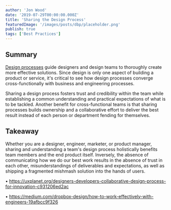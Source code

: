 ```yaml
---
author: 'Jon Wood'
date: '2019-07-29T00:00:00.000Z'
title: 'Sharing the Design Process'
featuredImage: '/images/posts/dbp/placeholder.png'
publish: true
tags: ['Best Practices']
---
```


## Summary
[Design processes](https://loop.liferay.com/home/-/loop/feed/18080085) guide designers and design teams to thoroughly create more effective solutions. Since design is only one aspect of building a product or service, it's critical to see how design processes converge cross-functionally with business and engineering processes.

Sharing a design process fosters trust and credibility within the team while establishing a common understanding and practical expectations of what is to be tackled. Another benefit for cross-functional teams is that sharing processes builds ownership and a collaborative effort to deliver the best result instead of each person or department fending for themselves.

## Takeaway
Whether you are a designer, engineer, marketer, or product manager, sharing and understanding a team's design process holistically benefits team members and the end product itself. Inversely, the absence of communicating how we do our best work results in the absence of trust in each other, misunderstandings of deliverables and expectations, as well as shipping a fragmented mishmash solution into the hands of users.

• https://uxplanet.org/designers-developers-collaborative-design-process-for-innovation-c931206ed2ac

• https://medium.com/dropbox-design/how-to-work-effectively-with-engineers-19afbcc9f326
